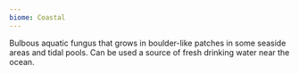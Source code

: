 ```yaml
---
biome: Coastal
---
```

Bulbous aquatic fungus that grows in boulder-like patches in some seaside areas and tidal pools. Can be used a source of fresh drinking water near the ocean. 


